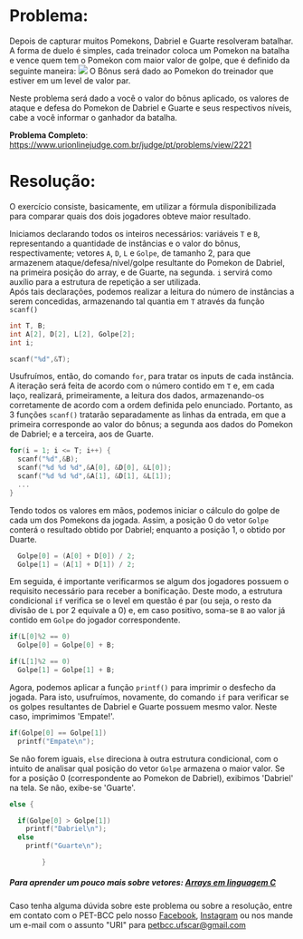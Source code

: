 # Problema:
Depois de capturar muitos Pomekons, Dabriel e Guarte resolveram batalhar. A forma de duelo é simples, cada treinador coloca um Pomekon na batalha e vence quem tem o Pomekon com maior valor de golpe, que é definido da seguinte maneira:
<img src="https://resources.urionlinejudge.com.br/gallery/images/problems/UOJ_2221.png"/>
O Bônus será dado ao Pomekon do treinador que estiver em um level de valor par.

Neste problema será dado a você o valor do bônus aplicado, os valores de ataque e defesa do Pomekon de Dabriel e Guarte e seus respectivos níveis, cabe a você informar o ganhador da batalha.

**Problema Completo**: https://www.urionlinejudge.com.br/judge/pt/problems/view/2221


# Resolução:
O exercício consiste, basicamente, em utilizar a fórmula disponibilizada para comparar quais dos dois jogadores obteve maior resultado.  

Iniciamos declarando todos os inteiros necessários: variáveis `T` e `B`, representando a quantidade de instâncias e o valor do bônus, respectivamente; vetores `A`, `D`, `L` e `Golpe`, de tamanho 2, para que armazenem ataque/defesa/nível/golpe resultante do Pomekon de Dabriel, na primeira posição do array, e de Guarte, na segunda. `i` servirá como auxílio para a estrutura de repetição a ser utilizada.  
Após tais declarações, podemos realizar a leitura do número de instâncias a serem concedidas, armazenando tal quantia em `T` através da função `scanf()`

```c
int T, B;
int A[2], D[2], L[2], Golpe[2];
int i;

scanf("%d",&T);
```  

Usufruímos, então, do comando `for`, para tratar os inputs de cada instância. A iteração será feita de acordo com o número contido em `T` e, em cada laço, realizará, primeiramente, a leitura dos dados, armazenando-os corretamente de acordo com a ordem definida pelo enunciado. Portanto, as 3 funções `scanf()` tratarão separadamente as linhas da entrada, em que a primeira corresponde ao valor do bônus; a segunda aos dados do Pomekon de Dabriel; e a terceira, aos de Guarte.  

```c
for(i = 1; i <= T; i++) {
  scanf("%d",&B);
  scanf("%d %d %d",&A[0], &D[0], &L[0]);
  scanf("%d %d %d",&A[1], &D[1], &L[1]);
  ...
}
```  

Tendo todos os valores em mãos, podemos iniciar o cálculo do golpe de cada um dos Pomekons da jogada. Assim, a posição 0 do vetor `Golpe` conterá o resultado obtido por Dabriel; enquanto a posição 1, o obtido por Duarte.  

```c
  Golpe[0] = (A[0] + D[0]) / 2;
  Golpe[1] = (A[1] + D[1]) / 2;
```  

Em seguida, é importante verificarmos se algum dos jogadores possuem o requisito necessário para receber a bonificação. Deste modo, a estrutura condicional `if` verifica se o level em questão é par (ou seja, o resto da divisão de `L` por 2 equivale a 0) e, em caso positivo, soma-se `B` ao valor já contido em `Golpe` do jogador correspondente.  

```c
if(L[0]%2 == 0)
  Golpe[0] = Golpe[0] + B;

if(L[1]%2 == 0)
  Golpe[1] = Golpe[1] + B;
```  

Agora, podemos aplicar a função `printf()` para imprimir o desfecho da jogada. Para isto, usufruímos, novamente, do comando `if` para verificar se os golpes resultantes de Dabriel e Guarte possuem mesmo valor. Neste caso, imprimimos 'Empate!'.  

```c
if(Golpe[0] == Golpe[1])
  printf("Empate\n");
```  

Se não forem iguais, `else` direciona à outra estrutura condicional, com o intuito de analisar qual posição do vetor `Golpe` armazena o maior valor. Se for a posição 0 (correspondente ao Pomekon de Dabriel), exibimos 'Dabriel' na tela. Se não, exibe-se 'Guarte'.  

```c
else {

  if(Golpe[0] > Golpe[1])
    printf("Dabriel\n");
  else
    printf("Guarte\n");

		}
```  


##### Para aprender um pouco mais sobre vetores: [Arrays em linguagem C](http://linguagemc.com.br/vetores-ou-arrays-em-linguagem-c/)  

Caso tenha alguma dúvida sobre este problema ou sobre a resolução, entre em contato com o PET-BCC pelo nosso [Facebook](https://www.facebook.com/petbcc/), [Instagram](https://www.instagram.com/petbcc.ufscar/) ou nos mande um e-mail com o assunto "URI" para  petbcc.ufscar@gmail.com
